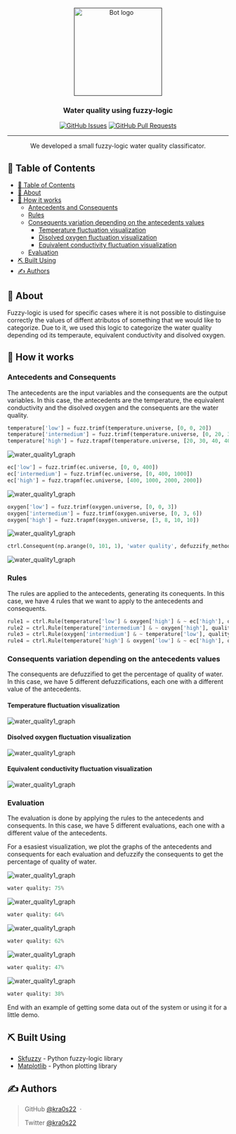<p align="center">
  <a href="" rel="noopener">
 <img width=200px height=200px src="https://raw.githubusercontent.com/kra0s22/fuzzy-logic-water-quality/master/Images/fuzzy-logic.jpeg" alt="Bot logo"></a>
</p>

<h3 align="center">Water quality using fuzzy-logic</h3>

<div align="center">


[![GitHub Issues](https://img.shields.io/github/issues/kylelobo/The-Documentation-Compendium.svg)](https://github.com/kylelobo/The-Documentation-Compendium/issues)
[![GitHub Pull Requests](https://img.shields.io/github/issues-pr/kylelobo/The-Documentation-Compendium.svg)](https://github.com/kylelobo/The-Documentation-Compendium/pulls)

</div>

---

<p align="center"> We developed a small fuzzy-logic water quality classificator.
    <br> 
</p>

## 📝 Table of Contents

- [📝 Table of Contents](#-table-of-contents)
- [🧐 About ](#-about-)
- [💭 How it works ](#-how-it-works-)
  - [Antecedents and Consequents](#antecedents-and-consequents)
  - [Rules](#rules)
  - [Consequents variation depending on the antecedents values](#consequents-variation-depending-on-the-antecedents-values)
    - [Temperature fluctuation visualization](#temperature-fluctuation-visualization)
    - [Disolved oxygen fluctuation visualization](#disolved-oxygen-fluctuation-visualization)
    - [Equivalent conductivity fluctuation visualization](#equivalent-conductivity-fluctuation-visualization)
  - [Evaluation](#evaluation)
- [⛏️ Built Using ](#️-built-using-)
- [✍️ Authors ](#️-authors-)

## 🧐 About <a name = "about"></a>

Fuzzy-logic is used for specific cases where it is not possible to distinguise correctly the values of diffent atributos of something that we would like to categorize. Due to it, we used this logic to categorize the water quality depending od its temperaute, equivalent conductivity and disolved oxygen. 

## 💭 How it works <a name = "working"></a>

### Antecedents and Consequents

The antecedents are the input variables and the consequents are the output variables. In this case, the antecedents are the temperature, the equivalent conductivity and the disolved oxygen and the consequents are the water quality.

```python
temperature['low'] = fuzz.trimf(temperature.universe, [0, 0, 20])
temperature['intermedium'] = fuzz.trimf(temperature.universe, [0, 20, 30])
temperature['high'] = fuzz.trapmf(temperature.universe, [20, 30, 40, 40])
```

![water_quality1_graph](https://raw.githubusercontent.com/kra0s22/fuzzy-logic-water-quality/master/Images/temperature.png)

```python
ec['low'] = fuzz.trimf(ec.universe, [0, 0, 400])
ec['intermedium'] = fuzz.trimf(ec.universe, [0, 400, 1000])
ec['high'] = fuzz.trapmf(ec.universe, [400, 1000, 2000, 2000])
```

![water_quality1_graph](https://raw.githubusercontent.com/kra0s22/fuzzy-logic-water-quality/master/Images/ec.png)

```python
oxygen['low'] = fuzz.trimf(oxygen.universe, [0, 0, 3])
oxygen['intermedium'] = fuzz.trimf(oxygen.universe, [0, 3, 6])
oxygen['high'] = fuzz.trapmf(oxygen.universe, [3, 8, 10, 10])
```

![water_quality1_graph](https://raw.githubusercontent.com/kra0s22/fuzzy-logic-water-quality/master/Images/disolved_oxygen.png)

```python
ctrl.Consequent(np.arange(0, 101, 1), 'water quality', defuzzify_method="centroid"))
```

![water_quality1_graph](https://raw.githubusercontent.com/kra0s22/fuzzy-logic-water-quality/master/Images/water_quality.png)


### Rules

The rules are applied to the antecedents, generating its conequents. In this case, we have 4 rules that we want to apply to the antecedents and consequents.

```python
rule1 = ctrl.Rule(temperature['low'] & oxygen['high'] & ~ ec['high'], quality['excellent'])
rule2 = ctrl.Rule(temperature['intermedium'] & ~ oxygen['high'], quality['good'])
rule3 = ctrl.Rule(oxygen['intermedium'] & ~ temperature['low'], quality['good'])
rule4 = ctrl.Rule(temperature['high'] & oxygen['low'] & ~ ec['high'], quality['fair'])
```

### Consequents variation depending on the antecedents values

The consequents are defuzzified to get the percentage of quality of water. In this case, we have 5 different defuzzifications, each one with a different value of the antecedents.

#### Temperature fluctuation visualization

![water_quality1_graph](https://raw.githubusercontent.com/kra0s22/fuzzy-logic-water-quality/master/Images/temperature_diff_defuzzification.png)

#### Disolved oxygen fluctuation visualization

![water_quality1_graph](https://raw.githubusercontent.com/kra0s22/fuzzy-logic-water-quality/master/Images/disolved_oxygen_diff_defuzzification.png)

#### Equivalent conductivity fluctuation visualization

![water_quality1_graph](https://raw.githubusercontent.com/kra0s22/fuzzy-logic-water-quality/master/Images/ec_diff_defuzzification.png)


### Evaluation

The evaluation is done by applying the rules to the antecedents and consequents. In this case, we have 5 different evaluations, each one with a different value of the antecedents.

For a esasiest visualization, we plot the graphs of the antecedents and consequents for each evaluation and defuzzify the consequents to get the percentage of quality of water.

![water_quality1_graph](https://raw.githubusercontent.com/kra0s22/fuzzy-logic-water-quality/master/Images/water_quality1_graph.png)


```python
water quality: 75%
```

![water_quality1_graph](https://raw.githubusercontent.com/kra0s22/fuzzy-logic-water-quality/master/Images/water_quality2_graph.png)

```python
water quality: 64%
```

![water_quality1_graph](https://raw.githubusercontent.com/kra0s22/fuzzy-logic-water-quality/master/Images/water_quality3_graph.png)

```python
water quality: 62%
```
![water_quality1_graph](https://raw.githubusercontent.com/kra0s22/fuzzy-logic-water-quality/master/Images/water_quality4_graph.png)

```python
water quality: 47%
```
![water_quality1_graph](https://raw.githubusercontent.com/kra0s22/fuzzy-logic-water-quality/master/Images/water_quality5_graph.png)

```python
water quality: 38%
```

End with an example of getting some data out of the system or using it for a little demo.


## ⛏️ Built Using <a name = "built_using"></a>

- [Skfuzzy](https://scikit-fuzzy.readthedocs.io/en/latest/) - Python fuzzy-logic library
- [Matplotlib](https://matplotlib.org/) - Python plotting library
## ✍️ Authors <a name = "authors"></a>


> GitHub [@kra0s22](https://github.com/kra0s22) &nbsp;&middot;&nbsp;
> 
> Twitter [@kra0s22](https://twitter.com/kra0s22)

